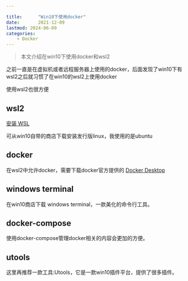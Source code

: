 ```yaml
---

title:      "Win10下使用docker"
date:       2021-12-09
lastmod: 2024-06-09
categories:
    - Docker
---
```


> 本文介绍在win10下使用docker和wsl2

之前一直是在虚拟机或者远程服务器上使用的docker，后面发现了win10下有wsl2之后就习惯了在win10的wsl2上使用docker

使用wsl2也很方便

## wsl2

[安装 WSL](https://docs.microsoft.com/zh-cn/windows/wsl/install)

可从win10自带的商店下载安装发行版linux，我使用的是ubuntu

## docker

在wsl2中允许docker，需要下载docker官方提供的 [Docker Desktop](https://docs.docker.com/desktop/windows/install/)

## windows terminal

在win10商店下载 windows terminal，一款美化的命令行工具。

## docker-compose

使用docker-compose管理docker相关的内容会更加的方便。

## utools

这里再推荐一款工具:Utools，它是一款win10插件平台，提供了很多插件。